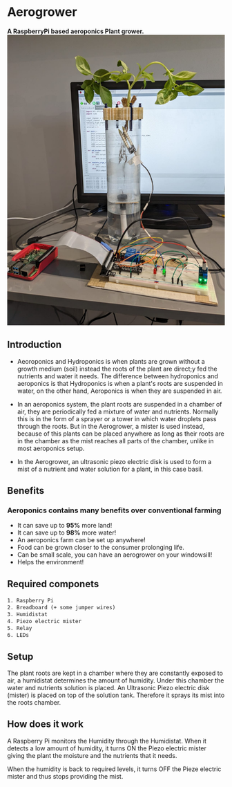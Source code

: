 # Aerogrower
**A RaspberryPi based aeroponics Plant grower.**
![The AeroGrower](images/Aerogrower.jpeg)

## Introduction
 - Aeoroponics and Hydroponics is when plants are grown without a growth medium (soil) instead the roots of the plant are direct;y fed the nutrients and water it needs.
 The difference between hydroponics and aeroponics is that Hydroponics is when a plant's roots are suspended in water, on the other hand, Aeroponics is when they are suspended in air.

 - In an aeroponics system, the plant roots are suspended in a chamber of air, they are periodically fed a mixture of water and nutrients. Normally this is in the form of a sprayer or a tower in which water droplets pass through the roots. But in the Aerogrower, a mister is used instead, because of this plants can be placed anywhere as long as their roots are in the chamber as the mist reaches all parts of the chamber, unlike in most aeroponics setup.

 - In the Aerogrower, an ultrasonic piezo electric disk is used to form a mist of a nutrient and water solution for a plant, in this case basil.

 ## Benefits
### Aeroponics contains many benefits over conventional farming
- It can save up to **95%** more land!
- It can save up to **98%** more water!
- An aeroponics farm can be set up anywhere!
- Food can be grown closer to the consumer prolonging life.
- Can be small scale, you can have an aerogrower on your windowsill!
- Helps the environment!
 ## Required componets
    1. Raspberry Pi
    2. Breadboard (+ some jumper wires)
    3. Humidistat
    4. Piezo electric mister
    5. Relay
    6. LEDs


 ## Setup
The plant roots are kept in a chamber where they are constantly exposed to air, a humidistat determines the amount of humidity.
Under this chamber the water and nutrients solution is placed.
An Ultrasonic Piezo electric disk (mister) is placed on top of the solution tank. Therefore it sprays its mist into the roots chamber.

## How does it work

   A Raspberry Pi monitors the Humidity through the Humidistat. When it detects a low amount of humidity, it turns ON the Piezo electric mister giving the plant the moisture and the nutrients that it needs.

   When the humidity is back to required levels, it turns OFF the Pieze electric mister and thus stops providing the mist.


